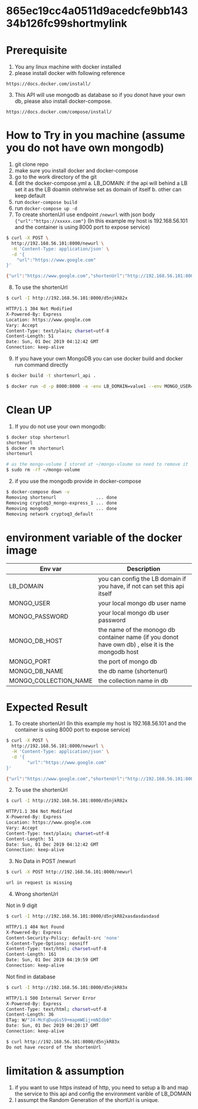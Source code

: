 # 865ec19cc4a0511d9acedcfe9bb14334b126fc99shortmylink

# Prerequisite
1. You any linux machine with docker installed
2. please install docker with following reference
```
https://docs.docker.com/install/
```
3. This API will use mongodb as database so if you donot have your own db, please also install docker-compose.
```
https://docs.docker.com/compose/install/
```
# How to Try in you machine (assume you do not have own mongodb)
1. git clone repo
2. make sure you install docker and docker-compose
3. go to the work directory of the git
4. Edit the docker-compose.yml
  a. LB_DOMAIN: if the api will behind a LB set it as the LB doamin otehrwise set as domain of itself
  b. other can keep default
5. run `docker-compose build`
6. run `docker-compose up -d`
7. To create shortenUrl use endpoint `/newurl` with json body `{"url":"https://xxxxx.com"}` (In this example my host is 192.168.56.101 and the container is using 8000 port to expose service)
```bash
$ curl -X POST \
  http://192.168.56.101:8000/newurl \
  -H 'Content-Type: application/json' \
  -d '{
	"url":"https://www.google.com"
}'

{"url":"https://www.google.com","shortenUrl":"http://192.168.56.101:8000/d5njkR82x"}
```
8.  To use the shortenUrl
```bash
$ curl -I http://192.168.56.101:8000/d5njkR82x

HTTP/1.1 304 Not Modified
X-Powered-By: Express
Location: https://www.google.com
Vary: Accept
Content-Type: text/plain; charset=utf-8
Content-Length: 51
Date: Sun, 01 Dec 2019 04:12:42 GMT
Connection: keep-alive

```
9. If you have your own MongoDB you can use docker build and docker run command directly

```bash
$ docker build -t shortenurl_api .

$ docker run -d -p 8000:8000 -e -env LB_DOMAIN=value1 --env MONGO_USER=value2 --env MONGO_PASSWORD=value3 --env MONGO_DB_HOST=value4 --env MONGO_PORT=value5 --env MONGO_DB_NAME=value6 --env MONGO_COLLECTION_NAME=value7   shortenurl_api


```
# Clean UP

1. If you do not use your own mongodb:
```bash
$ docker stop shortenurl
shortenurl
$ docker rm shortenurl
shortenurl

# as the mongo-volume I stored at ~/mongo-vloume so need to remove it
$ sudo rm -rf ~/mongo-volume

```
2. if you use the mongodb provide in docker-compose
```bash
$ docker-compose down -v
Removing shortenurl               ... done
Removing cryptoq3_mongo-express_1 ... done
Removing mongodb                  ... done
Removing network cryptoq3_default

```

# environment variable of the docker image
| Env var | Description |
| --- | --- |
| LB_DOMAIN | you can config the LB domain if you have, if not can set this api itself |
| MONGO_USER | your local mongo db user name |
| MONGO_PASSWORD | your local mongo db user password |
| MONGO_DB_HOST | the name of the monogo db container name (if you donot have own db) , else it is the mongodb host |
| MONGO_PORT | the port of mongo db |
| MONGO_DB_NAME | the db name (shortenurl) |
| MONGO_COLLECTION_NAME | the collection name in db |


# Expected Result
1. To create shortenUrl (In this example my host is 192.168.56.101 and the container is using 8000 port to expose service)
```bash
$ curl -X POST \
  http://192.168.56.101:8000/newurl \
  -H 'Content-Type: application/json' \
  -d '{
        "url":"https://www.google.com"
}'

{"url":"https://www.google.com","shortenUrl":"http://192.168.56.101:8000/d5njkR82x"}
```
2. To use the shortenUrl
```bash
$ curl -I http://192.168.56.101:8000/d5njkR82x

HTTP/1.1 304 Not Modified
X-Powered-By: Express
Location: https://www.google.com
Vary: Accept
Content-Type: text/plain; charset=utf-8
Content-Length: 51
Date: Sun, 01 Dec 2019 04:12:42 GMT
Connection: keep-alive

```

3. No Data in POST /newurl
```bash
$ curl -X POST http://192.168.56.101:8000/newurl

url in request is missing
```

4. Wrong shortenUrl

Not in 9 digit
```bash
$ curl -I http://192.168.56.101:8000/d5njkR82xasdasdasdasd

HTTP/1.1 404 Not Found
X-Powered-By: Express
Content-Security-Policy: default-src 'none'
X-Content-Type-Options: nosniff
Content-Type: text/html; charset=utf-8
Content-Length: 161
Date: Sun, 01 Dec 2019 04:19:59 GMT
Connection: keep-alive
```

Not find in database
```bash
$ curl -I http://192.168.56.101:8000/d5njkR83x

HTTP/1.1 500 Internal Server Error
X-Powered-By: Express
Content-Type: text/html; charset=utf-8
Content-Length: 36
ETag: W/"24-McFqDuqGs59+mapmWEij+mNIdb0"
Date: Sun, 01 Dec 2019 04:20:17 GMT
Connection: keep-alive

$ curl http://192.168.56.101:8000/d5njkR83x
Do not have record of the shortenUrl
```
# limitation & assumption
1. if you want to use https instead of http, you need to setup a lb and map the service to this api and config the environment varible of LB_DOMAIN
2. I assumpt the Random Generation of the shortUrl is unique.
